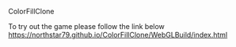 ColorFillClone

To try out the game please follow the link below
https://northstar79.github.io/ColorFillClone/WebGLBuild/index.html
